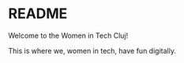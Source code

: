 # README

Welcome to the Women in Tech Cluj!

This is where we, women in tech, have fun digitally.


